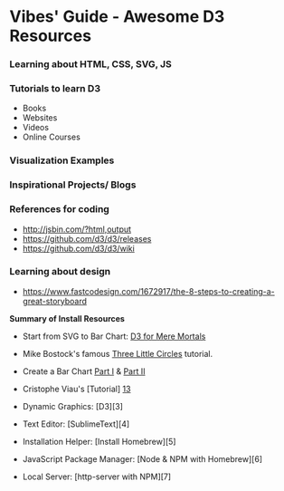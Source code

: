 # Vibes' Guide - Awesome D3 Resources

 
### Learning about HTML, CSS, SVG, JS


### Tutorials to learn D3
* Books
* Websites
* Videos
* Online Courses

### Visualization Examples


### Inspirational Projects/ Blogs


### References for coding
- http://jsbin.com/?html,output
- https://github.com/d3/d3/releases
- https://github.com/d3/d3/wiki


### Learning about design
- https://www.fastcodesign.com/1672917/the-8-steps-to-creating-a-great-storyboard

**Summary of Install Resources**

* Start from SVG to Bar Chart: [D3 for Mere Mortals][9]
* Mike Bostock's famous [Three Little Circles][10] tutorial.
* Create a Bar Chart [Part I][11] & [Part II][12]
* Cristophe Viau's [Tutorial] [13]

* Dynamic Graphics: [D3][3]
* Text Editor: [SublimeText][4]
* Installation Helper: [Install Homebrew][5]
* JavaScript Package Manager: [Node & NPM with Homebrew][6]
* Local Server: [http-server with NPM][7]

<!--Setup Tutorials-->
[align1]: http://alignedleft.com/tutorials/d3/fundamentals
[align2]: http://alignedleft.com/tutorials/d3/setup
<!--Official D3 Resources-->
[8]: https://www.dashingd3js.com/d3js-first-steps
<!--Basic D3 Tutorials-->
[9]: http://www.recursion.org/d3-for-mere-mortals/
[10]: https://bost.ocks.org/mike/circles/
[11]: https://bost.ocks.org/mike/bar/
[12]: https://bost.ocks.org/mike/bar/2/
[13]: http://christopheviau.com/d3_tutorial/
